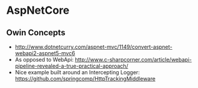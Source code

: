 # AspNetCore

## Owin Concepts
* http://www.dotnetcurry.com/aspnet-mvc/1149/convert-aspnet-webapi2-aspnet5-mvc6
* As opposed to WebApi: http://www.c-sharpcorner.com/article/webapi-pipeline-revealed-a-true-practical-approach/
* Nice example built around an Intercepting Logger: https://github.com/springcomp/HttpTrackingMiddleware
